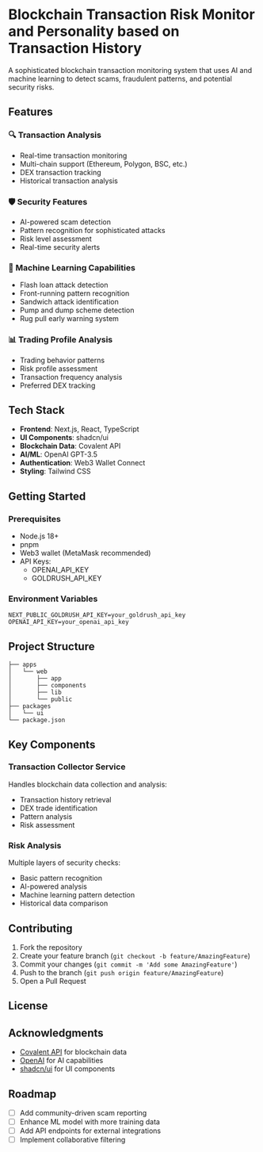 # Blockchain Transaction Risk Monitor and Personality based on Transaction History

A sophisticated blockchain transaction monitoring system that uses AI and machine learning to detect scams, fraudulent patterns, and potential security risks.

## Features

### 🔍 Transaction Analysis

- Real-time transaction monitoring
- Multi-chain support (Ethereum, Polygon, BSC, etc.)
- DEX transaction tracking
- Historical transaction analysis

### 🛡️ Security Features

- AI-powered scam detection
- Pattern recognition for sophisticated attacks
- Risk level assessment
- Real-time security alerts

### 🤖 Machine Learning Capabilities

- Flash loan attack detection
- Front-running pattern recognition
- Sandwich attack identification
- Pump and dump scheme detection
- Rug pull early warning system

### 📊 Trading Profile Analysis

- Trading behavior patterns
- Risk profile assessment
- Transaction frequency analysis
- Preferred DEX tracking

## Tech Stack

- **Frontend**: Next.js, React, TypeScript
- **UI Components**: shadcn/ui
- **Blockchain Data**: Covalent API
- **AI/ML**: OpenAI GPT-3.5
- **Authentication**: Web3 Wallet Connect
- **Styling**: Tailwind CSS

## Getting Started

### Prerequisites

- Node.js 18+
- pnpm
- Web3 wallet (MetaMask recommended)
- API Keys:
  - OPENAI_API_KEY
  - GOLDRUSH_API_KEY

### Environment Variables

```env
NEXT_PUBLIC_GOLDRUSH_API_KEY=your_goldrush_api_key
OPENAI_API_KEY=your_openai_api_key
```

## Project Structure

```
├── apps
│   └── web
│       ├── app
│       ├── components
│       ├── lib
│       └── public
├── packages
│   └── ui
└── package.json
```

## Key Components

### Transaction Collector Service

Handles blockchain data collection and analysis:

- Transaction history retrieval
- DEX trade identification
- Pattern analysis
- Risk assessment

### Risk Analysis

Multiple layers of security checks:

- Basic pattern recognition
- AI-powered analysis
- Machine learning pattern detection
- Historical data comparison

## Contributing

1. Fork the repository
2. Create your feature branch (`git checkout -b feature/AmazingFeature`)
3. Commit your changes (`git commit -m 'Add some AmazingFeature'`)
4. Push to the branch (`git push origin feature/AmazingFeature`)
5. Open a Pull Request

## License

## Acknowledgments

- [Covalent API](https://www.covalenthq.com/) for blockchain data
- [OpenAI](https://openai.com/) for AI capabilities
- [shadcn/ui](https://ui.shadcn.com/) for UI components

## Roadmap

- [ ] Add community-driven scam reporting
- [ ] Enhance ML model with more training data
- [ ] Add API endpoints for external integrations
- [ ] Implement collaborative filtering
